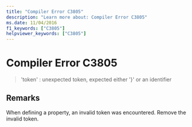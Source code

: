 ```yaml
---
title: "Compiler Error C3805"
description: "Learn more about: Compiler Error C3805"
ms.date: 11/04/2016
f1_keywords: ["C3805"]
helpviewer_keywords: ["C3805"]
---
```

# Compiler Error C3805

> 'token' : unexpected token, expected either '}' or an identifier

## Remarks

When defining a property, an invalid token was encountered. Remove the invalid token.
